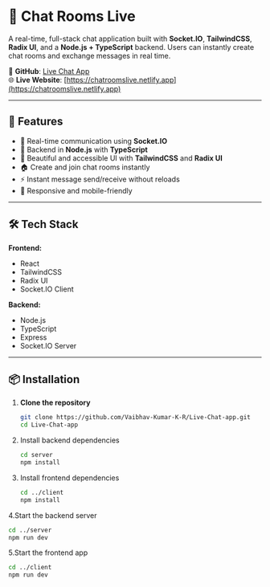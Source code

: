 # 💬 Chat Rooms Live

A real-time, full-stack chat application built with **Socket.IO**, **TailwindCSS**, **Radix UI**, and a **Node.js + TypeScript** backend. Users can instantly create chat rooms and exchange messages in real time.

🔗 **GitHub**: [Live Chat App](https://github.com/Vaibhav-Kumar-K-R/Live-Chat-app)  
🌐 **Live Website**: [https://chatroomslive.netlify.app](https://chatroomslive.netlify.app)

---

## 🚀 Features

- 🔌 Real-time communication using **Socket.IO**
- 🧠 Backend in **Node.js** with **TypeScript**
- 🎨 Beautiful and accessible UI with **TailwindCSS** and **Radix UI**
- 🏠 Create and join chat rooms instantly
- ⚡ Instant message send/receive without reloads
- 📱 Responsive and mobile-friendly

---

## 🛠️ Tech Stack

**Frontend:**
- React
- TailwindCSS
- Radix UI
- Socket.IO Client

**Backend:**
- Node.js
- TypeScript
- Express
- Socket.IO Server

---

## 📦 Installation

1. **Clone the repository**
   ```bash
   git clone https://github.com/Vaibhav-Kumar-K-R/Live-Chat-app.git
   cd Live-Chat-app
2. Install backend dependencies
    ```bash
    cd server
    npm install

3. Install frontend dependencies
    ```bash
   cd ../client
   npm install

 4.Start the backend server
   ```bash
   cd ../server
   npm run dev
```

5.Start the frontend app
   ```bash
   cd ../client
   npm run dev



    
